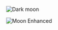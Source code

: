 ![Dark moon](https://github.com/user-attachments/assets/9bae3d8d-cdb0-48f6-bbee-f73fe536d142)

![Moon Enhanced](https://github.com/user-attachments/assets/79271484-156c-4fd4-b02a-4d80e07bd090)
